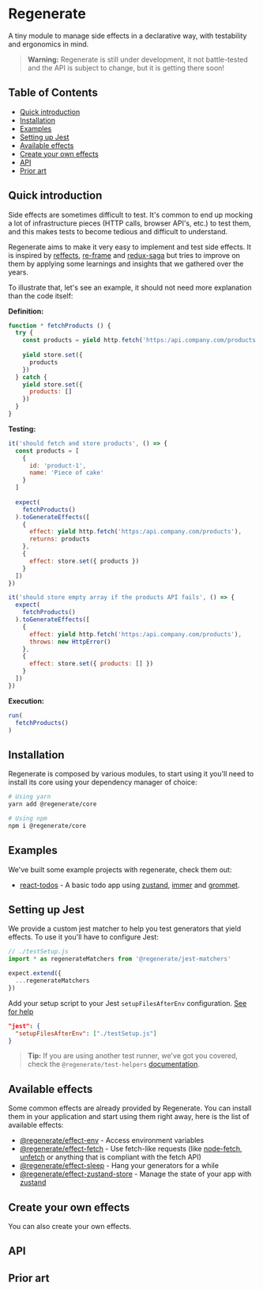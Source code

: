 # Regenerate

A tiny module to manage side effects in a declarative way, with testability and ergonomics in mind.

> **Warning:** Regenerate is still under development, it not battle-tested and the API is subject to change, but it is getting there soon!

## Table of Contents

<!-- toc -->

- [Quick introduction](#quick-introduction)
- [Installation](#installation)
- [Examples](#examples)
- [Setting up Jest](#setting-up-jest)
- [Available effects](#available-effects)
- [Create your own effects](#create-your-own-effects)
- [API](#api)
- [Prior art](#prior-art)

<!-- tocstop -->

## Quick introduction

Side effects are sometimes difficult to test. It's common to end up mocking a lot of infrastructure pieces (HTTP calls, browser API's, etc.) to test them, and this makes tests to become tedious and difficult to understand.

Regenerate aims to make it very easy to implement and test side effects. It is inspired by [reffects](https://github.com/trovit/reffects), [re-frame](https://github.com/day8/re-frame) and [redux-saga](https://github.com/redux-saga/redux-saga) but tries to improve on them by applying some learnings and insights that we gathered over the years.

To illustrate that, let's see an example, it should not need more explanation than the code itself:

**Definition:**
```js
function * fetchProducts () {
  try {
    const products = yield http.fetch('https:/api.company.com/products')
    
    yield store.set({
      products
    })
  } catch {
    yield store.set({
      products: []
    })
  }
}
```

**Testing:**
```js
it('should fetch and store products', () => {
  const products = [
    {
      id: 'product-1',
      name: 'Piece of cake'
    }
  ]
  
  expect(
    fetchProducts()
  ).toGenerateEffects([
    {
      effect: yield http.fetch('https:/api.company.com/products'),
      returns: products
    },
    {
      effect: store.set({ products })
    }
  ])
})

it('should store empty array if the products API fails', () => {
  expect(
    fetchProducts()
  ).toGenerateEffects([
    {
      effect: yield http.fetch('https:/api.company.com/products'),
      throws: new HttpError()
    },
    {
      effect: store.set({ products: [] })
    }
  ])
})
```

**Execution:**
```js
run(
  fetchProducts()
)
```

## Installation

Regenerate is composed by various modules, to start using it you'll need to install its core using your dependency manager of choice:

```bash
# Using yarn
yarn add @regenerate/core

# Using npm
npm i @regenerate/core
```

## Examples

We've built some example projects with regenerate, check them out:

- [react-todos](./examples/react-todos) - A basic todo app using [zustand](https://github.com/pmndrs/zustand), [immer](https://github.com/immerjs/immer) and [grommet](https://v2.grommet.io/).


## Setting up Jest

We provide a custom jest matcher to help you test generators that yield effects. To use it you'll have to configure Jest:

```javascript
// ./testSetup.js
import * as regenerateMatchers from '@regenerate/jest-matchers'

expect.extend({
  ...regenerateMatchers
})
```

Add your setup script to your Jest `setupFilesAfterEnv` configuration. [See for help](https://jestjs.io/docs/en/configuration.html#setupfilesafterenv-array)

```json
"jest": {
  "setupFilesAfterEnv": ["./testSetup.js"]
}
```

> **Tip:** If you are using another test runner, we've got you covered, check the `@regenerate/test-helpers` [documentation](./packages/test-helpers/README.md).

## Available effects

Some common effects are already provided by Regenerate. You can install them in your application and start using them right away, here is the list of available effects:

- [@regenerate/effect-env](./packages/effect-env) - Access environment variables
- [@regenerate/effect-fetch](./packages/effect-fetch) - Use fetch-like requests (like [node-fetch](https://github.com/node-fetch/node-fetch), [unfetch](https://github.com/developit/unfetch) or anything that is compliant with the fetch API)
- [@regenerate/effect-sleep](./packages/effect-sleep) - Hang your generators for a while
- [@regenerate/effect-zustand-store](./packages/effect-zustand-store) - Manage the state of your app with [zustand](https://github.com/pmndrs/zustand)

## Create your own effects

You can also create your own effects.

## API

## Prior art
